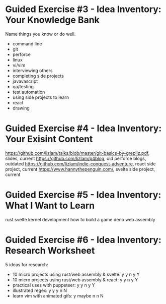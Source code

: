 # Guided Exercise #3 - Idea Inventory: Your Knowledge Bank
Name things you know or do well.
* command line
* git
* perforce
* linux
* vi/vim
* interviewing others
* completing side projects
* javavascript
* qa/testing
* test automation
* using side projects to learn
* react 
* drawing

# Guided Exercise #4 - Idea Inventory: Your Exisint Content
https://github.com/lizlam/talks/blob/master/git-basics-by-grepliz.pdf, slides, current
https://github.com/lizlam/p4blog, old perforce blogs, outdated
https://github.com/lizlam/indie-conquest-adventure, react side project, current
https://www.hannythepenguin.com/, svelte side project, current

# Guided Exercise #5 - Idea Inventory: What I Want to Learn
rust
svelte
kernel development
how to build a game
deno
web assembly

# Guided Exercise #6 - Idea Inventory: Research Worksheet
5 ideas for research:

* 10 micro projects using rust/web assembly & svelte: y y n y Y
* 10 micro projects using rust/web assembly & react: y y n y Y
* practical uses with puppeteer: y y n y Y
* illustrated regex: y y y n N
* learn vim with animated gifs: y maybe n n N 

